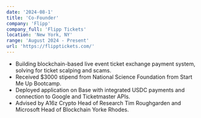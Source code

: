 ```yaml
---
date: '2024-08-1'
title: 'Co-Founder'
company: 'Flipp'
company_full: 'Flipp Tickets'
location: 'New York, NY'
range: 'August 2024 - Present'
url: 'https://flipptickets.com/'
---
```


- Building blockchain-based live event ticket exchange payment system, solving for ticket scalping and scams.
- Received $3000 stipend from National Science Foundation from Start Me Up Bootcamp.
- Deployed application on Base with integrated USDC payments and connection to Google and Ticketmaster APIs.
- Advised by A16z Crypto Head of Research Tim Roughgarden and Microsoft Head of Blockchain Yorke Rhodes.

